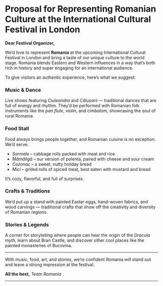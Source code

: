 # Proposal for Representing Romanian Culture at the International Cultural Festival in London

**Dear Festival Organizer,**

We’d love to represent **Romania** at the upcoming International Cultural Festival in London and bring a taste of our unique culture to the world stage. Romania blends Eastern and Western influences in a way that’s both rich in history and super engaging for an international audience.

To give visitors an authentic experience, here’s what we suggest:

### Music & Dance

Live shows featuring *Ciuleandra* and *Călușarii* — traditional dances that are full of energy and rhythm. They’d be performed with Romanian folk instruments like the *pan flute*, *violin*, and *cimbalom*, showcasing the soul of rural Romania.

### Food Stall

Food always brings people together, and Romanian cuisine is no exception. We’d serve:

* *Sarmale* – cabbage rolls packed with meat and rice
* *Mămăligă* – our version of polenta, paired with cheese and sour cream
* *Cozonac* – a sweet, nutty holiday bread
* *Mici* – grilled rolls of spiced meat, best eaten with mustard and bread

It’s cozy, flavorful, and full of surprises.

### Crafts & Traditions

We’d put up a stand with painted Easter eggs, hand-woven fabrics, and wood carvings — traditional crafts that show off the creativity and diversity of Romanian regions.

### Stories & Legends

A corner for storytelling where people can hear the origin of the *Dracula* myth, learn about Bran Castle, and discover other cool places like the painted monasteries of Bucovina.

---

With music, food, art, and stories, we’re confident Romania will stand out and leave a strong impression at the festival.

**All the best,**
*Team Romania*

---
